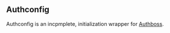 ## Authconfig

Authconfig is an incpmplete, initialization wrapper for [Authboss](https://github.com/volatiletech/authboss).
